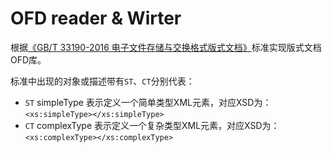 # OFD reader & Wirter

根据[《GB/T 33190-2016 电子文件存储与交换格式版式文档》](./GBT_33190-2016_电子文件存储与交换格式版式文档.pdf)标准实现版式文档OFD库。


标准中出现的对象或描述带有`ST`、`CT`分别代表：
 
- `ST` simpleType 表示定义一个简单类型XML元素，对应XSD为：`<xs:simpleType></xs:simpleType>`
- `CT` complexType 表示定义一个复杂类型XML元素，对应XSD为：`<xs:complexType></xs:complexType>`



